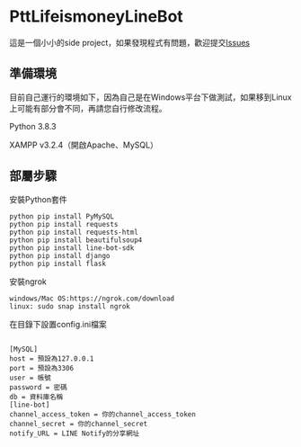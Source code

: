 # PttLifeismoneyLineBot
這是一個小小的side project，如果發現程式有問題，歡迎提交[Issues](https://github.com/h1431532403240/PttLifeismoneyLineBot/issues)

## 準備環境
目前自己運行的環境如下，因為自己是在Windows平台下做測試，如果移到Linux上可能有部分會不同，再請您自行修改流程。

Python 3.8.3

XAMPP v3.2.4（開啟Apache、MySQL）

## 部屬步驟

安裝Python套件

```
python pip install PyMySQL
python pip install requests
python pip install requests-html
python pip install beautifulsoup4
python pip install line-bot-sdk
python pip install django
python pip install flask
```

安裝ngrok

```
windows/Mac OS:https://ngrok.com/download  
linux: sudo snap install ngrok
```

在目錄下設置config.ini檔案
```

[MySQL]
host = 預設為127.0.0.1
port = 預設為3306
user = 帳號
password = 密碼
db = 資料庫名稱
[line-bot]
channel_access_token = 你的channel_access_token
channel_secret = 你的channel_secret
notify_URL = LINE Notify的分享網址
```

